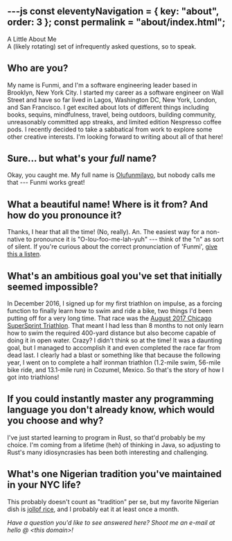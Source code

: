 ---js
const eleventyNavigation = {
  key: "about",
  order: 3
};
const permalink = "about/index.html";
---
<section class="hero">
  <div class="hero-title">A Little About Me</div>
  <div class="hero-subtitle">A (likely rotating) set of infrequently asked questions, so to speak.</div>
</section>

<section class="page-content">

## Who are you?
My name is Funmi, and I'm a software engineering leader based in Brooklyn, New York City. I started my career as a software engineer on Wall Street and have so far lived in Lagos, Washington DC, New York, London, and San Francisco. I get excited about lots of different things including books, sequins, mindfulness, travel, being outdoors, building community, unreasonably committed app streaks, and limited edition Nespresso coffee pods. I recently decided to take a sabbatical from work to explore some other creative interests. I'm looking forward to writing about all of that here!

## Sure... but what's your _full_ name?
Okay, you caught me. My full name is [Olufunmilayo](https://www.ancestry.com/first-name-meaning/olufunmilayo), but nobody calls me that --- Funmi works great!

## What a beautiful name! Where is it from? And how do you pronounce it?
Thanks, I hear that all the time! (No, really). An. The easiest way for a non-native to pronounce it is "O-lou-foo-me-lah-yuh" --- think of the "n" as sort of silent. If you're curious about the correct pronunciation of 'Funmi', [give this a listen](https://en.wikipedia.org/wiki/File:Funmi.ogg).

## What's an ambitious goal you've set that initially seemed impossible?
In December 2016, I signed up for my first triathlon on impulse, as a forcing function to finally learn how to swim and ride a bike, two things I'd been putting off for a very long time. That race was the [August 2017 Chicago SuperSprint Triathlon](https://by.supertri.com/chicago-triathlon/supersprint/). That meant I had less than 8 months to not only learn how to swim the required 400-yard distance but also become capable of doing it in open water. Crazy? I didn't think so at the time! It was a daunting goal, but I managed to accomplish it and even completed the race far from dead last. I clearly had a blast or something like that because the following year, I went on to complete a half ironman triathlon (1.2-mile swim, 56-mile bike ride, and 13.1-mile run) in Cozumel, Mexico. So that's the story of how I got into triathlons!

## If you could instantly master any programming language you don't already know, which would you choose and why?
I've just started learning to program in Rust, so that'd probably be my choice. I'm coming from a lifetime (heh) of thinking in Java, so adjusting to Rust's many idiosyncrasies has been both interesting and challenging.

## What's one Nigerian tradition you've maintained in your NYC life?
This probably doesn't count as "tradition" per se, but my favorite Nigerian dish is [jollof rice](https://en.wikipedia.org/wiki/Jollof_rice), and I probably eat it at least once a month.

<!-- TODO: future ifaqs... maybe -->
<!-- ## What's your secret for maintaining creative energy while working on technical projects? -->
<!-- ## What's the most underrated TV show you think everyone in tech should watch? -->
<!-- ## What would your ideal coding retreat location be, and why? -->
<!-- ## What's the most unexpected connection you've made between your technical expertise and your creative interests? -->

</section>

<section class="page-content">

*Have a question you'd like to see answered here? Shoot me an e-mail at hello @ &lt;this domain&gt;!*
</section>
